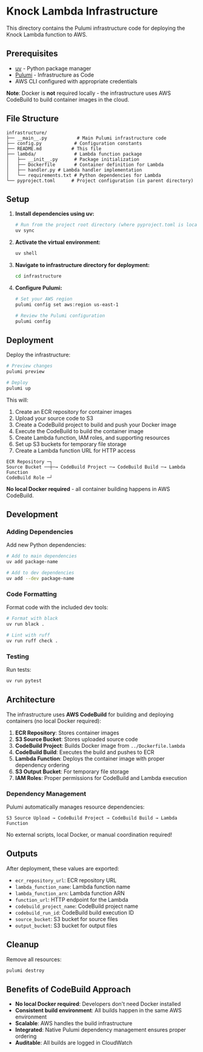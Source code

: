 # Knock Lambda Infrastructure

This directory contains the Pulumi infrastructure code for deploying the Knock Lambda function to AWS.

## Prerequisites

- [uv](https://docs.astral.sh/uv/) - Python package manager
- [Pulumi](https://www.pulumi.com/docs/get-started/install/) - Infrastructure as Code
- AWS CLI configured with appropriate credentials

**Note**: Docker is **not** required locally - the infrastructure uses AWS CodeBuild to build container images in the cloud.

## File Structure

```
infrastructure/
├── __main__.py           # Main Pulumi infrastructure code
├── config.py            # Configuration constants
├── README.md           # This file
├── lambda/              # Lambda function package
│   ├── __init__.py      # Package initialization
│   ├── Dockerfile       # Container definition for Lambda
│   ├── handler.py # Lambda handler implementation
│   └── requirements.txt # Python dependencies for Lambda
└── pyproject.toml      # Project configuration (in parent directory)
```

## Setup

1. **Install dependencies using uv:**

   ```bash
   # Run from the project root directory (where pyproject.toml is located)
   uv sync
   ```

2. **Activate the virtual environment:**

   ```bash
   uv shell
   ```

3. **Navigate to infrastructure directory for deployment:**

   ```bash
   cd infrastructure
   ```

4. **Configure Pulumi:**

   ```bash
   # Set your AWS region
   pulumi config set aws:region us-east-1

   # Review the Pulumi configuration
   pulumi config
   ```

## Deployment

Deploy the infrastructure:

```bash
# Preview changes
pulumi preview

# Deploy
pulumi up
```

This will:

1. Create an ECR repository for container images
2. Upload your source code to S3
3. Create a CodeBuild project to build and push your Docker image
4. Execute the CodeBuild to build the container image
5. Create Lambda function, IAM roles, and supporting resources
6. Set up S3 buckets for temporary file storage
7. Create a Lambda function URL for HTTP access

```
ECR Repository ─┐
Source Bucket ──┼─→ CodeBuild Project ─→ CodeBuild Build ─→ Lambda Function
CodeBuild Role ─┘
```

**No local Docker required** - all container building happens in AWS CodeBuild.

## Development

### Adding Dependencies

Add new Python dependencies:

```bash
# Add to main dependencies
uv add package-name

# Add to dev dependencies
uv add --dev package-name
```

### Code Formatting

Format code with the included dev tools:

```bash
# Format with black
uv run black .

# Lint with ruff
uv run ruff check .
```

### Testing

Run tests:

```bash
uv run pytest
```

## Architecture

The infrastructure uses **AWS CodeBuild** for building and deploying containers (no local Docker required):

1. **ECR Repository**: Stores container images
2. **S3 Source Bucket**: Stores uploaded source code
3. **CodeBuild Project**: Builds Docker image from `../Dockerfile.lambda`
4. **CodeBuild Build**: Executes the build and pushes to ECR
5. **Lambda Function**: Deploys the container image with proper dependency ordering
6. **S3 Output Bucket**: For temporary file storage
7. **IAM Roles**: Proper permissions for CodeBuild and Lambda execution

### Dependency Management

Pulumi automatically manages resource dependencies:

```
S3 Source Upload → CodeBuild Project → CodeBuild Build → Lambda Function
```

No external scripts, local Docker, or manual coordination required!

## Outputs

After deployment, these values are exported:

- `ecr_repository_url`: ECR repository URL
- `lambda_function_name`: Lambda function name
- `lambda_function_arn`: Lambda function ARN
- `function_url`: HTTP endpoint for the Lambda
- `codebuild_project_name`: CodeBuild project name
- `codebuild_run_id`: CodeBuild build execution ID
- `source_bucket`: S3 bucket for source files
- `output_bucket`: S3 bucket for output files

## Cleanup

Remove all resources:

```bash
pulumi destroy
```

## Benefits of CodeBuild Approach

- **No local Docker required**: Developers don't need Docker installed
- **Consistent build environment**: All builds happen in the same AWS environment
- **Scalable**: AWS handles the build infrastructure
- **Integrated**: Native Pulumi dependency management ensures proper ordering
- **Auditable**: All builds are logged in CloudWatch
